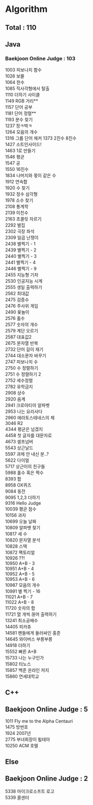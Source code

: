 # Algorithm

## Total : 110


## Java

### Baekjoon Online Judge : 103

1003 피보나치 함수   
1026 보물   
1064 한수   
1085 직사각형에서 탈출   
1110 더하기 사이클  
1149 RGB 거리**    
1157 단어 공부  
1181 단어 정렬**   
1193 분수 찾기   
1237 정ㅋ벅ㅋ  
1264 모음의 개수     
1316 그룹 단어 체커 
1373 2진수 8진수    
1427 소트인사이드!  
1463 1로 만들기  
1546 평균  
1547 공       
1550 16진수    
1834 나머지와 몫이 같은 수     
1912 연속합  
1920 수 찾기  
1932 정수 삼각형  
1978 소수 찾기   
2108 통계학    
2139 이친수  
2163 초콜릿 자르기   
2292 벌집  
2302 극장 좌석  
2309 일곱 난쟁이   
2438 별찍기 - 1  
2439 별찍기 - 2  
2440 별찍기 - 3  
2441 별찍기 - 4  
2446 별찍기 - 9  
2455 지능형 기차    
2530 인공지능 시계   
2555 생일 출력하기  
2562 최대값  
2475 검증수    
2476 주사위 게임     
2490 윷놀이     
2576 홀수   
2577 숫자의 개수  
2579 계단 오르기  
2587 대표값2    
2675 문자열 반복   
2732 단어 길이 재기    
2744 대소문자 바꾸기    
2747 피보나치 수    
2750 수 정렬하기  
2751 수 정렬하기 2  
2752 세수정렬    
2782 유학금지     
2908 상수  
2920 음계  
2941 크로아티아 알파벳     
2953 나는 요리사다    
2960 에라토스테네스의 체  
3046 R2    
4344 평균은 넘겠지  
4458 첫 글자를 대문자로    
4673 셀프넘버   
5543 상근날드   
5597 과제 안 내신 분..?    
5622 다이얼   
5717 상근이의 친구들     
5988 홀수 혹은 짝수   
8393 합  
8958 OX퀴즈  
9084 동전  
9095 1,2,3 더하기  
9316 Hello Judge   
10039 평균 점수  
10156 과자   
10699 오늘 날짜     
10809 알파벳 찾기  
10817 세 수   
10820 문자열 분석    
10828 스택    
10872 팩토리얼      
10926 ??!     
10950 A+B - 3   
10951 A+B - 4    
10952 A+B - 5   
10953 A+B - 6   
10987 모음의 개수    
10991 별 찍기 - 16    
11021 A+B - 7   
11022 A+B - 8    
11720 숫자의 합    
11721 열 개씩 끊어 출력하기  
13241 최소공배수   
14405 피카츄   
14581 팬들에게 둘러싸인 홍준  
14645 와이버스 부릉부릉   
14918 더하기   
15552 빠른 A+B   
15733 나는 누구인가   
15802 타노스  
15857 백준 온라인 저지   
15860 연세대학교  

## C++

## Baekjoon Online Judge : 5

1011 Fly me to the Alpha Centauri   
1475 방번호   
1924 2007년   
2775 부녀회장이 퇼테야   
10250 ACM 호텔

## Else

## Baekjoon Online Judge : 2

5338 마이크로소프트 로고   
5339 콜센터     
